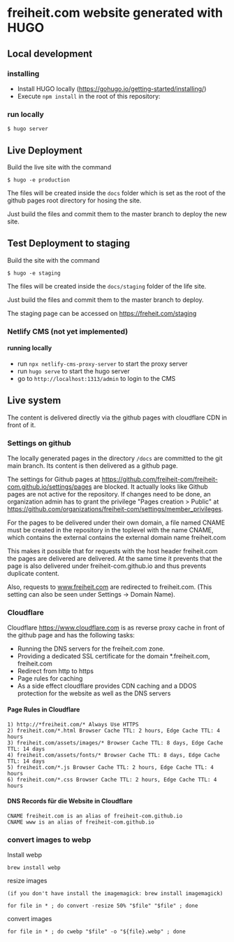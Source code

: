 # freiheit.com website generated with HUGO

## Local development

### installing

- Install HUGO locally (https://gohugo.io/getting-started/installing/)
- Execute `npm install` in the root of this repository:

### run locally
    $ hugo server


## Live Deployment

Build the live site with the command

    $ hugo -e production

The files will be created inside the `docs` folder which is set as the root of the github pages root directory for hosing the site.

Just build the files and commit them to the master branch to deploy the new site.


## Test Deployment to staging

Build the site with the command

    $ hugo -e staging

The files will be created inside the `docs/staging` folder of the life site.

Just build the files and commit them to the master branch to deploy.

The staging page can be accessed on https://freheit.com/staging

### Netlify CMS (not yet implemented)

#### running locally

- run `npx netlify-cms-proxy-server` to start the proxy server
- run `hugo serve` to start the hugo server
- go to `http://localhost:1313/admin` to login to the CMS

## Live system

The content is delivered directly via the github pages with cloudflare CDN in front of it.

### Settings on github

The locally generated pages in the directory `/docs` are committed to the git main branch.
Its content is then delivered as a github page.

The settings for Github pages at
https://github.com/freiheit-com/freiheit-com.github.io/settings/pages are
blocked. It actually looks like Github pages are not active for the repository.
If changes need to be done, an organization admin has to grant the privilege
"Pages creation > Public" at
https://github.com/organizations/freiheit-com/settings/member_privileges.

For the pages to be delivered under their own domain, a file named CNAME must be created in the
repository in the toplevel with the name CNAME, which contains the external
contains the external domain name freiheit.com

This makes it possible that for requests with the host header freiheit.com the pages are delivered
are delivered. At the same time it prevents that the page is also delivered under
freiheit-com.github.io and thus prevents duplicate content.

Also, requests to www.freiheit.com are redirected to freiheit.com.
(This setting can also be seen under Settings -> Domain Name).


### Cloudflare

Cloudflare https://www.cloudflare.com is as reverse proxy cache in front of the github page and has the following tasks:

* Running the DNS servers for the freiheit.com zone.
* Providing a dedicated SSL certificate for the domain *.freiheit.com, freiheit.com
* Redirect from http to https
* Page rules for caching
* As a side effect cloudflare provides CDN caching and a DDOS protection for the website as well as the DNS servers

#### Page Rules in Cloudflare

    1) http://*freiheit.com/* Always Use HTTPS
    2) freiheit.com/*.html Browser Cache TTL: 2 hours, Edge Cache TTL: 4 hours
    3) freiheit.com/assets/images/* Browser Cache TTL: 8 days, Edge Cache TTL: 14 days
    4) freiheit.com/assets/fonts/* Browser Cache TTL: 8 days, Edge Cache TTL: 14 days
    5) freiheit.com/*.js Browser Cache TTL: 2 hours, Edge Cache TTL: 4 hours
    6) freiheit.com/*.css Browser Cache TTL: 2 hours, Edge Cache TTL: 4 hours

#### DNS Records für die Website in Cloudflare

    CNAME freiheit.com is an alias of freiheit-com.github.io
    CNAME www is an alias of freiheit-com.github.io


### convert images to webp

Install webp

    brew install webp

resize images

    (if you don't have install the imagemagick: brew install imagemagick)

    for file in * ; do convert -resize 50% "$file" "$file" ; done

convert images

    for file in * ; do cwebp "$file" -o "${file}.webp" ; done